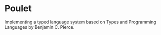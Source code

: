 # Poulet
Implementing a typed language system based on Types and Programming Languages by Benjamin C. Pierce.
